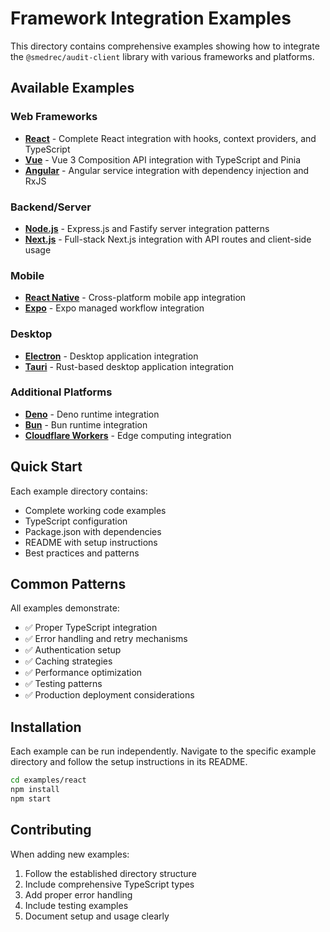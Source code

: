 # Framework Integration Examples

This directory contains comprehensive examples showing how to integrate the `@smedrec/audit-client` library with various frameworks and platforms.

## Available Examples

### Web Frameworks

- **[React](./react/)** - Complete React integration with hooks, context providers, and TypeScript
- **[Vue](./vue/)** - Vue 3 Composition API integration with TypeScript and Pinia
- **[Angular](./angular/)** - Angular service integration with dependency injection and RxJS

### Backend/Server

- **[Node.js](./nodejs/)** - Express.js and Fastify server integration patterns
- **[Next.js](./nextjs/)** - Full-stack Next.js integration with API routes and client-side usage

### Mobile

- **[React Native](./react-native/)** - Cross-platform mobile app integration
- **[Expo](./expo/)** - Expo managed workflow integration

### Desktop

- **[Electron](./electron/)** - Desktop application integration
- **[Tauri](./tauri/)** - Rust-based desktop application integration

### Additional Platforms

- **[Deno](./deno/)** - Deno runtime integration
- **[Bun](./bun/)** - Bun runtime integration
- **[Cloudflare Workers](./cloudflare-workers/)** - Edge computing integration

## Quick Start

Each example directory contains:

- Complete working code examples
- TypeScript configuration
- Package.json with dependencies
- README with setup instructions
- Best practices and patterns

## Common Patterns

All examples demonstrate:

- ✅ Proper TypeScript integration
- ✅ Error handling and retry mechanisms
- ✅ Authentication setup
- ✅ Caching strategies
- ✅ Performance optimization
- ✅ Testing patterns
- ✅ Production deployment considerations

## Installation

Each example can be run independently. Navigate to the specific example directory and follow the setup instructions in its README.

```bash
cd examples/react
npm install
npm start
```

## Contributing

When adding new examples:

1. Follow the established directory structure
2. Include comprehensive TypeScript types
3. Add proper error handling
4. Include testing examples
5. Document setup and usage clearly
